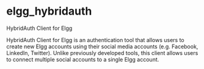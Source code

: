 elgg_hybridauth
===============

HybridAuth Client for Elgg

HybridAuth Client for Elgg is an authentication tool that allows users to create new Elgg accounts using their social media accounts (e.g. Facebook, LinkedIn, Twitter).
Unlike previously developed tools, this client allows users to connect multiple social accounts to a single Elgg account.

